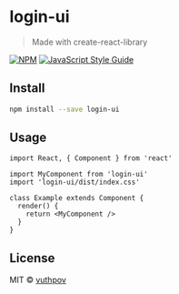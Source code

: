 # login-ui

> Made with create-react-library

[![NPM](https://img.shields.io/npm/v/login-ui.svg)](https://www.npmjs.com/package/login-ui) [![JavaScript Style Guide](https://img.shields.io/badge/code_style-standard-brightgreen.svg)](https://standardjs.com)

## Install

```bash
npm install --save login-ui
```

## Usage

```tsx
import React, { Component } from 'react'

import MyComponent from 'login-ui'
import 'login-ui/dist/index.css'

class Example extends Component {
  render() {
    return <MyComponent />
  }
}
```

## License

MIT © [vuthpov](https://github.com/vuthpov)
